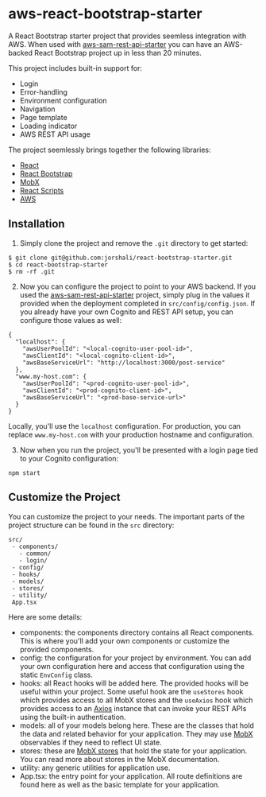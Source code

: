 # aws-react-bootstrap-starter

A React Bootstrap starter project that provides seemless integration with AWS.  When used with [aws-sam-rest-api-starter](https://github.com/jorshali/aws-sam-rest-api-starter) you can have an AWS-backed React Bootstrap project up in less than 20 minutes.

This project includes built-in support for:

- Login
- Error-handling
- Environment configuration
- Navigation
- Page template
- Loading indicator
- AWS REST API usage

The project seemlessly brings together the following libraries:

- [React](https://reactjs.org)
- [React Bootstrap](https://react-bootstrap.github.io)
- [MobX](https://mobx.js.org/README.html)
- [React Scripts](https://www.npmjs.com/package/react-scripts)
- [AWS](https://aws.amazon.com)

## Installation

1.  Simply clone the project and remove the `.git` directory to get started:

```
$ git clone git@github.com:jorshali/react-bootstrap-starter.git
$ cd react-bootstrap-starter
$ rm -rf .git
```

2.  Now you can configure the project to point to your AWS backend.  If you used the [aws-sam-rest-api-starter](https://github.com/jorshali/aws-sam-rest-api-starter) project, simply plug in the values it provided when the deployment completed in `src/config/config.json`.  If you already have your own Cognito and REST API setup, you can configure those values as well:

```
{
  "localhost": {
    "awsUserPoolId": "<local-cognito-user-pool-id>",
    "awsClientId": "<local-cognito-client-id>",
    "awsBaseServiceUrl": "http://localhost:3000/post-service"
  },
  "www.my-host.com": {
    "awsUserPoolId": "<prod-cognito-user-pool-id>",
    "awsClientId": "<prod-cognito-client-id>",
    "awsBaseServiceUrl": "<prod-base-service-url>"
  }
}
```

Locally, you'll use the `localhost` configuration.  For production, you can replace `www.my-host.com` with your production hostname and configuration.

3.  Now when you run the project, you'll be presented with a login page tied to your Cognito configuration:

```
npm start
```

## Customize the Project

You can customize the project to your needs.  The important parts of the project structure can be found in the `src` directory:

```
src/
 - components/
   - common/
   - login/
 - config/
 - hooks/
 - models/
 - stores/
 - utility/
 App.tsx
```

Here are some details:
- components:  the components directory contains all React components.  This is where you'll add your own components or customize the provided components.
- config: the configuration for your project by environment.  You can add your own configuration here and access that configuration using the static `EnvConfig` class.
- hooks:  all React hooks will be added here.  The provided hooks will be useful within your project.  Some useful hook are the `useStores` hook which provides access to all MobX stores and the `useAxios` hook which provides access to an [Axios](https://www.npmjs.com/package/axios) instance that can invoke your REST APIs using the built-in authentication.
- models:  all of your models belong here.  These are the classes that hold the data and related behavior for your application.  They may use [MobX](https://mobx.js.org/README.html) observables if they need to reflect UI state.
- stores:  these are [MobX stores](https://mobx.js.org/README.html) that hold the state for your application.  You can read more about stores in the MobX documentation.
- utility:  any generic utilities for application use.
- App.tsx:  the entry point for your application.  All route definitions are found here as well as the basic template for your application.
